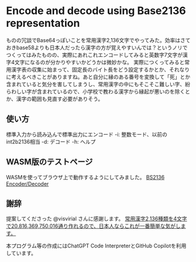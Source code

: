 Encode and decode using Base2136 representation
===

ものの冗談でBase64っぽいことを常用漢字2,136文字でやってみた。効率はさておきbase58よりも日本人だったら漢字の方が覚えやすいんでは？というノリでつくってはみたものの、実際にあれこれエンコードしてみると英数字7文字が漢字4文字になるのが分かりやすいかどうかは微妙かな。
実際につくってみると常用漢字表の収集に始まって、固定長のバイト長をどう設定するかとか、それなりに考えるべきことがありますね。あと自分に縁のある番号を変換して「死」とか含まれていると気分を害してしまうし、常用漢字の中にもそこそこ難しい字、紛らわしい字が含まれているので、小学校で教わる漢字から縁起が悪いのを除くとか、漢字の範囲も見直す必要がありそう。

使い方
---

標準入力から読み込んで標準出力にエンコード
-i: 整数モード、以前のint2b2136相当
-d: デコード
-h: ヘルプ

WASM版のテストページ
---

WASMを使ってブラウザ上で動作するようにしてみました。
[BS2136 Encoder/Decoder](https://masanork.github.io/bs2136-wasm/Test.html)

謝辞
---

提案してくださった @visvirial さんに感謝します。
[常用漢字2,136種類を4文字で20,816,369,750,016通り作れるので、日本人ならこれが一番簡単な気がします。](https://twitter.com/visvirial/status/1692827765874348308)

本プログラム等の作成にはChatGPT Code InterpreterとGitHub Copilotを利用しています。
